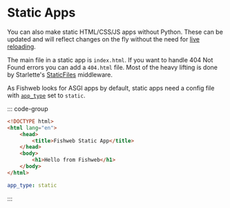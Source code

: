 # Static Apps

You can also make static HTML/CSS/JS apps without Python.
These can be updated and will reflect changes on the fly without the need for [live reloading](/content/concepts/reload).

The main file in a static app is `index.html`.
If you want to handle 404 Not Found errors you can add a `404.html` file.
Most of the heavy lifting is done by Starlette's [StaticFiles](https://www.starlette.io/staticfiles/) middleware.

As Fishweb looks for ASGI apps by default, static apps need a config file with [`app_type`](/content/reference/config#app-type) set to `static`.

::: code-group

```html [index.html]
<!DOCTYPE html>
<html lang="en">
    <head>
        <title>Fishweb Static App</title>
    </head>
    <body>
        <h1>Hello from Fishweb</h1>
    </body>
</html>
```

```yaml [fishweb.yaml]
app_type: static
```

:::
